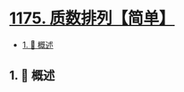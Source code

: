 # [1175. 质数排列【简单】](https://github.com/Tdahuyou/TNotes.leetcode/tree/main/notes/1175.%20%E8%B4%A8%E6%95%B0%E6%8E%92%E5%88%97%E3%80%90%E7%AE%80%E5%8D%95%E3%80%91)

<!-- region:toc -->

- [1. 📝 概述](#1--概述)

<!-- endregion:toc -->

## 1. 📝 概述
